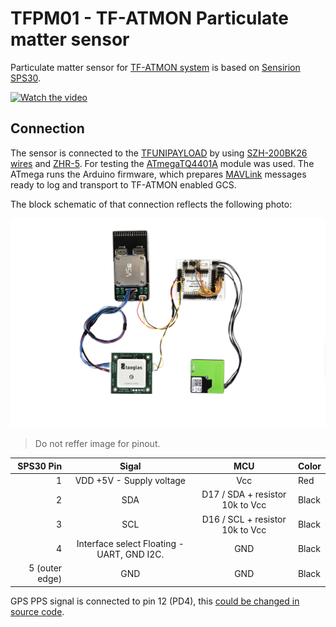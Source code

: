 # TFPM01 - TF-ATMON Particulate matter sensor

Particulate matter sensor for [TF-ATMON system](https://www.thunderfly.cz/tf-atmon.html) is based on [Sensirion SPS30](https://sensirion.com/products/catalog/SPS30/).

[ ![Watch the video](https://img.youtube.com/vi/KUhktPDEi8I/hqdefault.jpg) ](https://www.youtube.com/watch?v=KUhktPDEi8I)

## Connection

The sensor is connected to the [TFUNIPAYLOAD](https://github.com/ThunderFly-aerospace/TFUNIPAYLOAD01) by using [SZH-200BK26 wires](https://www.tme.eu/cz/details/szh-200bk26/signalove-konektory-raster-1-50mm/jst/) and [ZHR-5](https://www.tme.eu/cz/details/zhr-5/signalove-konektory-raster-1-50mm/jst/). For testing the [ATmegaTQ4401A](https://www.mlab.cz/module/ATmegaTQ4401A/) module was used.
The ATmega runs the Arduino firmware, which prepares [MAVLink](https://en.wikipedia.org/wiki/MAVLink) messages ready to log and transport to TF-ATMON enabled GCS. 

The block schematic of that connection reflects the following photo:

![Connection between SPS30 sensor, TFGPS and TFUNIPAYLOAD](doc/img/TFPM01_connection.jpg)
> Do not reffer image for pinout. 


| SPS30 Pin | Sigal | MCU | Color |
| ---------------:|:-----:|:-------:|-------|
|   1             | VDD +5V - Supply voltage |  Vcc      | Red   |
|   2             | SDA |  D17 / SDA  + resistor 10k to Vcc   | Black |
|   3             | SCL   |  D16 / SCL + resistor 10k to Vcc     | Black |
|   4             | Interface select  Floating - UART, GND I2C.  |  GND     | Black |
|   5 (outer edge) | GND   |  GND      | Black |


GPS PPS signal is connected to pin 12 (PD4), this [could be changed in source code](https://github.com/ThunderFly-aerospace/TFPM01/blob/13cda4ffa5fd143e18c20526534e9ce3898b00ca/SW/arduino/SPS30MAV_small/SPS30MAV_small.ino#L33).
